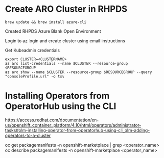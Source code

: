 # Create ARO Cluster in RHPDS

`brew update && brew install azure-cli`

Created RHPDS Azure Blank Open Environment

Login to az login and create cluster using email instructions

Get Kubeadmin credentials
```
export CLUSTER=<CLUSTERNAME>
az aro list-credentials --name $CLUSTER --resource-group $RESOURCEGROUP
az aro show --name $CLUSTER --resource-group $RESOURCEGROUP --query "consoleProfile.url" -o tsv
```

# Installing Operators from OperatorHub using the CLI

https://access.redhat.com/documentation/en-us/openshift_container_platform/4.10/html/operators/administrator-tasks#olm-installing-operator-from-operatorhub-using-cli_olm-adding-operators-to-a-cluster

oc get packagemanifests -n openshift-marketplace | grep <operator_name>
oc describe packagemanifests -n openshift-marketplace <operator_name>
